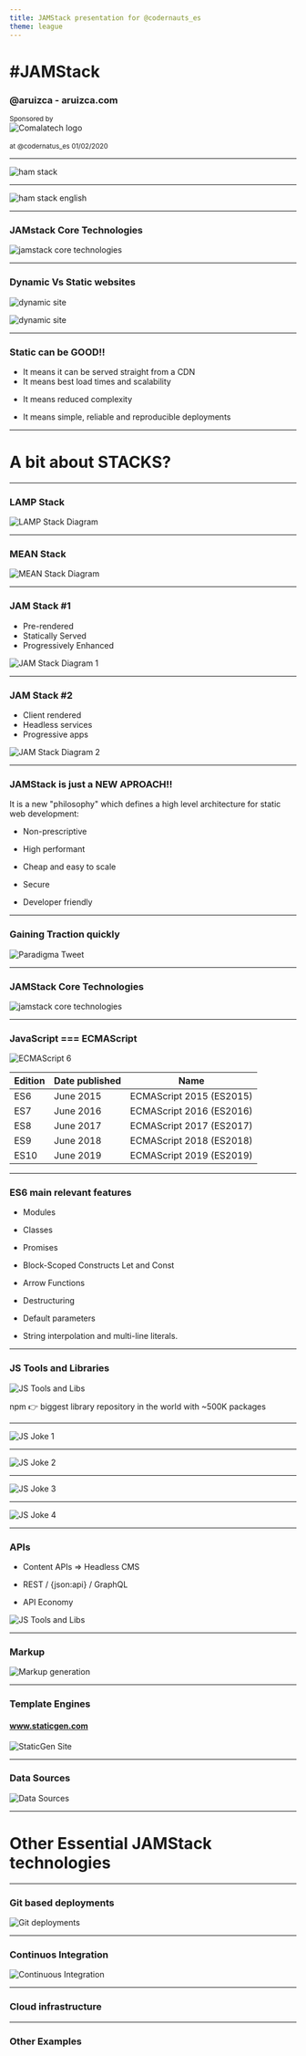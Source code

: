 ```yaml
---
title: JAMStack presentation for @codernauts_es
theme: league
---
```


# #JAMS<span class="lowercase">tack</span>

### <span class="lowercase">@aruizca - aruizca.com</span>
<small>Sponsored by</small><br/>
<span id="comalatech-logo">![Comalatech logo](./assets/images/comalatech-logo.png)</span>
<br/>
<br/>
<small> at @codernatus_es 01/02/2020 </small>

---

![ham stack](./assets/images/ham-stack.jpg)

----

![ham stack english](./assets/images/ham-stack-en.jpg)

---

### JAM<span class="lowercase">stack</span> C<span class="lowercase">ore</span> T<span class="lowercase">echnologies</span>
![jamstack core technologies](./assets/images/jamstack.png)

---

### D<span class="lowercase">ynamic</span> V<span class="lowercase">s</span> S<span class="lowercase">tatic websites</span>

![dynamic site](./assets/images/dynamic-site.png)

 ![dynamic site](./assets/images/static-site.png)
<!-- .element: class="fragment" data-fragment-index="1"  -->

----

### S<span class="lowercase">tatic can be</span> GOOD!!

- It means it can be served straight from a CDN
- It means best load times and scalability
<!-- .element: class="fragment" data-fragment-index="1"  -->
- It means reduced complexity
<!-- .element: class="fragment" data-fragment-index="2"  -->
- It means simple, reliable and reproducible deployments
<!-- .element: class="fragment" data-fragment-index="3 "  -->

---
# A <span class="lowercase">bit about</span> STACKS?

----

### LAMP S<span class="lowercase">tack</span>

 ![LAMP Stack Diagram](./assets/images/lamp-stack-diagram.png)

----
### MEAN S<span class="lowercase">tack</span>

![MEAN Stack Diagram](./assets/images/mean-stack-diagram.png)

----
### JAM S<span class="lowercase">tack #1</span>

* Pre-rendered
* Statically Served
* Progressively Enhanced

![JAM Stack Diagram 1](./assets/images/jam-stack-diagram-1.png)
<!-- .element: class="fragment" data-fragment-index="1"  -->

----
### JAM S<span class="lowercase">tack #2</span>

* Client rendered
* Headless services
* Progressive apps

![JAM Stack Diagram 2](./assets/images/jam-stack-diagram-2.png)
<!-- .element: class="fragment" data-fragment-index="1"  -->

---

### JAMS<span class="lowercase">tack is just a NEW APROACH!!
It is a new "philosophy" which defines a high level architecture for static web development:
* Non-prescriptive
<!-- .element: class="fragment" data-fragment-index="1"  -->
* High performant
<!-- .element: class="fragment" data-fragment-index="2"  -->
* Cheap and easy to scale
<!-- .element: class="fragment" data-fragment-index="3"  -->
* Secure
<!-- .element: class="fragment" data-fragment-index="4"  -->
* Developer friendly
<!-- .element: class="fragment" data-fragment-index="5"  -->

----

### G<span class="lowercase">aining</span> T<span class="lowercase">raction quickly</span>

![Paradigma Tweet](./assets/images/paradigma-tweet.png)

---

### JAMS<span class="lowercase">tack</span> C<span class="lowercase">ore</span> T<span class="lowercase">echnologies</span>
![jamstack core technologies](./assets/images/jamstack.png)

---

### J<span class="lowercase">ava</span>S<span class="lowercase">cript</span> === ECMAS<span class="lowercase">cript</span>

![ECMAScript 6](./assets/images/es6-logo.png)

|Edition|Date published|Name|
|--- |--- |--- |
|ES6|June 2015|ECMAScript 2015 (ES2015)|
|ES7|June 2016|ECMAScript 2016 (ES2016)|
|ES8|June 2017|ECMAScript 2017 (ES2017)|
|ES9|June 2018|ECMAScript 2018 (ES2018)|
|ES10|June 2019|ECMAScript 2019 (ES2019)|

----

### ES6 <span class="lowercase">main relevant features</span>

* Modules
<!-- .element: class="fragment" data-fragment-index="1" -->
* Classes
<!-- .element: class="fragment" data-fragment-index="2" -->
* Promises
<!-- .element: class="fragment" data-fragment-index="3" -->
* Block-Scoped Constructs Let and Const
<!-- .element: class="fragment" data-fragment-index="4" -->
* Arrow Functions
<!-- .element: class="fragment" data-fragment-index="4" -->
* Destructuring
<!-- .element: class="fragment" data-fragment-index="5 " -->
* Default parameters
<!-- .element: class="fragment" data-fragment-index="5 " -->  
* String interpolation and multi-line literals.
<!-- .element: class="fragment" data-fragment-index="5 " -->

----

### JS T<span class="lowercase">ools and </span>L<span class="lowercase">ibraries</span>

![JS Tools and Libs](./assets/images/js-tools-and-libs.png)
<!-- .element: class="fragment" data-fragment-index="1" -->

npm 👉 biggest library repository in the world with ~500K packages
<!-- .element: class="fragment" data-fragment-index="2" --> 

----

![JS Joke 1](./assets/images/js-joke-1.png)

----

![JS Joke 2](./assets/images/js-joke-2.png)

----

![JS Joke 3](./assets/images/js-joke-3.png)

----

![JS Joke 4](./assets/images/js-joke-4.png)

---
### API<span class="lowercase">s</span>

* Content APIs => Headless CMS
<!-- .element: class="fragment" data-fragment-index="1" -->
* REST / {json:api} / GraphQL
<!-- .element: class="fragment" data-fragment-index="2" -->
* API Economy
<!-- .element: class="fragment" data-fragment-index="3" -->
   
![JS Tools and Libs](./assets/images/headless-allthethings.png)
<!-- .element: class="fragment" data-fragment-index="4" -->

---
### Markup

![Markup generation](./assets/images/markup-generation.png)

----
### T<span class="lowercase">emplate</span> E<span class="lowercase">ngines</span>

#### www.staticgen.com

![StaticGen Site](./assets/images/staticgen-site.png)

----
### D<span class="lowercase">ata</span> S<span class="lowercase">ources</span>

![Data Sources](./assets/images/data-sources.png)

---
# Other Essential JAMStack technologies

---
### Git based deployments

![Git deployments](./assets/images/git-deployments.png)

---
### Continuos Integration

![Continuous Integration](./assets/images/continuous-integration.png)

---
### Cloud infrastructure

---
### Other Examples